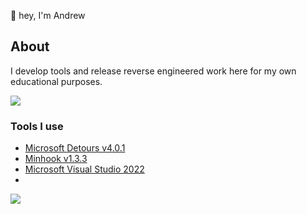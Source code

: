 👋 hey, I'm Andrew

## About
I develop tools and release reverse engineered work here for my own educational purposes.

![](https://i.imgur.com/4M7IWwP.gif)

### Tools I use
* [Microsoft Detours v4.0.1](https://github.com/microsoft/Detours)
* [Minhook v1.3.3](https://github.com/TsudaKageyu/minhook/releases/tag/v1.3.3)
* [Microsoft Visual Studio 2022](https://visualstudio.microsoft.com)
* 
![](https://i.imgur.com/4M7IWwP.gif)
